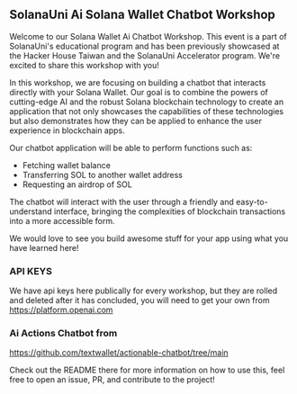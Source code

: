 ## SolanaUni Ai Solana Wallet Chatbot Workshop

Welcome to our Solana Wallet Ai Chatbot Workshop. This event is a part of SolanaUni's educational program and has been previously showcased at the Hacker House Taiwan and the SolanaUni Accelerator program. We're excited to share this workshop with you!

In this workshop, we are focusing on building a chatbot that interacts directly with your Solana Wallet. Our goal is to combine the powers of cutting-edge AI and the robust Solana blockchain technology to create an application that not only showcases the capabilities of these technologies but also demonstrates how they can be applied to enhance the user experience in blockchain apps.

Our chatbot application will be able to perform functions such as:

- Fetching wallet balance
- Transferring SOL to another wallet address
- Requesting an airdrop of SOL

The chatbot will interact with the user through a friendly and easy-to-understand interface, bringing the complexities of blockchain transactions into a more accessible form.

We would love to see you build awesome stuff for your app using what you have learned here! 

### API KEYS

We have api keys here publically for every workshop, but they are rolled and deleted after it has concluded, you will need to get your own from https://platform.openai.com

### Ai Actions Chatbot from 
https://github.com/textwallet/actionable-chatbot/tree/main

Check out the README there for more information on how to use this, feel free to open an issue, PR, and contribute to the project!


